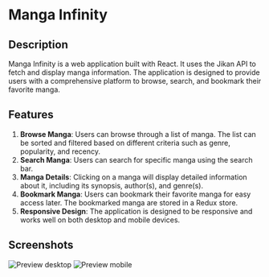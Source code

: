 # Manga Infinity

## Description
Manga Infinity is a web application built with React. It uses the Jikan API to fetch and display manga information. The application is designed to provide users with a comprehensive platform to browse, search, and bookmark their favorite manga.

## Features
1. **Browse Manga**: Users can browse through a list of manga. The list can be sorted and filtered based on different criteria such as genre, popularity, and recency.
2. **Search Manga**: Users can search for specific manga using the search bar.
3. **Manga Details**: Clicking on a manga will display detailed information about it, including its synopsis, author(s), and genre(s).
4. **Bookmark Manga**: Users can bookmark their favorite manga for easy access later. The bookmarked manga are stored in a Redux store.
5. **Responsive Design**: The application is designed to be responsive and works well on both desktop and mobile devices.

## Screenshots
![Preview desktop](./public/preview-desktop.png=300x)
![Preview mobile](./public/preview-mobile.png=300x)
